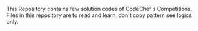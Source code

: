 This Repository contains few solution codes of CodeChef's Competitions.
Files in this repository are to read and learn, don't copy pattern see logics only.

